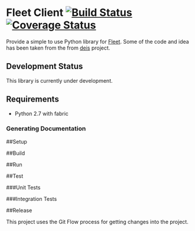 # Fleet Client [![Build Status](https://travis-ci.org/totem/fleet-py.svg)](https://travis-ci.org/totem/fleet-py) [![Coverage Status](https://coveralls.io/repos/totem/fleet-py/badge.png)](https://coveralls.io/r/totem/fleet-py)

Provide a simple to use Python library for 
[Fleet](https://github.com/coreos/fleet). Some of the code and idea has been
taken from the from [deis](https://github.com/deis/deis) project.

## Development Status
This library is currently under development.

## Requirements
* Python 2.7 with fabric

### Generating Documentation

##Setup


##Build

##Run

##Test

###Unit Tests

###Integration Tests

##Release

This project uses the Git Flow process for getting changes into the project.

